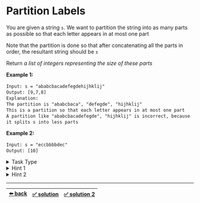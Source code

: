 # Partition Labels

You are given a string `s`. We want to partition the string into as many parts as possible so that each letter appears in at most one part

Note that the partition is done so that after concatenating all the parts in order, the resultant string should be `s`

Return _a list of integers representing the size of these parts_

__Example 1:__

```
Input: s = "ababcbacadefegdehijhklij"
Output: [9,7,8]
Explanation:
The partition is "ababcbaca", "defegde", "hijhklij"
This is a partition so that each letter appears in at most one part
A partition like "ababcbacadefegde", "hijhklij" is incorrect, because it splits s into less parts
```

__Example 2:__

```
Input: s = "eccbbbbdec"
Output: [10]
```

<details>

<summary>Task Type</summary>

This is a "One Pointer One Array and HashMap" Task Type

We have already seen an example of this Task Type when we were solving the ["Contiguous Array" task](../contiguous-array/task.md). But this task is a tar bit more complicated because in the ["Contiguous Array" task](../contiguous-array/task.md) we simply created a HashMap and it helped us solve the task even while we were iterating the input array (or the input data, to be precise) but in _this_ task we can see the Variation (or the Subtype if you will) of the "One Pointer One Array and HashMap" Task Type where we are supposed to _create one or more HashMaps and then do something with all the new data_. Now what does this mean? It means that we need to iterate the array for the first time to create one or more HashMaps and then there are exactly two things that we can do:

1. iterate in some way the one or more HashMaps that we created during the first pass (__Variation 1__)

2. iterate the input array once again using the knowledge from the one or more HashMaps that we created during the first pass (__Variation 2__)

And thus the solution should be revealed

This task is kind of interesting in that we can solve it using either one or the other of the two Variations explained above! In other words we can solve this task _either_ by iterating the HashMap that we create _or_ by iterating the input array once again using the HashMap

See the Hints below if you get stuck

__Note:__ we say "array" here while the function accepts a string. The logic behind this is that we iterate the string the same way as an array and therefore the input string is like an array for us

__Note:__ it is not always that we can solve the task by following either one of the two Variations explained above. For example we have seen the ["Tickets Orderizer" task](../../2\)%20Task%20Challanges.md#37-tickets-orderizer) before and the only way to solve it is to create a HashMap and then iterate the HashMap _specifically_, therefore following Variation 1 but we cannot solve the "Tickets Orderizer" task following Variation 2

</details>

<details>

<summary>Hint 1</summary>

One thing is for sure, we need to create a HashMap where we map the letters to the indexes in the string at which those letters were encountered

<img src=image.png width=550 />

Then follow one of the two Variations of the "One Pointer One Array and HashMap" Task Type that we learned in the Task Type spoiler above

</details>

<details>

<summary>Hint 2</summary>

As we said there are two approaches that we can use to solve this task (the two Variations of the "One Pointer One Array and HashMap" Task Type that we learned in the Task Type spoiler above)

__Create HashMap and iterate it__

We need to create a HashMap like we have seen in Hint 1 above

Then if you take a look at the _values_ of the HashMap we can see that the values represent _intervals_ indicating the first and last index where each letter can be found in the input string (in the arrays that make up the values of the HashMap the first value is the first index where the letter can be found and can be treated as the start of the _interval_ and the last value is the last index where the letter can be found and therefore can be treated as the end of the _interval_)

In order to solve the task we need to iterate the values of the HashMap and calculate the start and end of the contiguous interval that several letters make up when the intervals of several letter overlap and then find the intervals that don't overlap (start of the next non-overlapping interval should be greater than the end of the previous non-overlapping interval). The start of each non-overlapping interval determines the group of letters which we can separate from the rest as per the requirements of the task

For example the first 3 letters `a`, `b` and `c` form 3 intervals that do overlap: their intervals `[0,8]`, `[1,5]` and `[4,7]` respectively form a contiguous interval of __`[0,8]`__ (smallest letter index and greatest letter index). And if you look further the next four letters `d`, `e`, `f`, and `g` form 4 intervals that do overlap: their intervals `[9,14]`, `[10,15]`, `[11]` and `[13]` respectively form a contiguous interval of __`[9,15]`__ (smallest letter index and greatest letter index). And we can clearly see that the contiguous interval `[0,8]` of `a`, `b`, `c` does _not_ overlap with the contiguous interval `[9,15]` of `d`, `e`, `f`, `g` and therefore we can separate the letters `a`, `b`, `c` into one group and the letters `d`, `e`, `f`, `g` into another group. The lengths of their groups can be determined by the start and end of their contiguous intervals: from `0` to `8` = 9 letters for the first group, from `9` to `15` = 7 letters for the second group, and so on until we have counted all the letters

__Create HashMap and iterate the input array once again__

This solution is a bit less obvious than the first one

First of all we need to create a HashMap like we have seen in Hint 1 above

Then we need to iterate the input array once again and as we do that this time we should be able to get from the HashMap the _last_ index where any given letter we are looking at has been encountered. As we iterate we should thus keep a counter of the greatest _last_ index where the letters we have already iterated have been encountered. What is crucial to notice for solving this task in this way (Variation 2) is that if we are able to find a letter whose index equals to the greatest _last_ index we have seen thus far then we can separate all the letters that we have seen before into a group as per the requirements of the task. Then it should likewise be somewhat trivial to calculate the _length_ of the group we have thus separated

</details>

---

| [:arrow_left: back](../task-type.md) | [:white_check_mark: solution](./solution.js) | [:white_check_mark: solution 2](./solution-2.js) |
| :---: | :---: | :---: |
